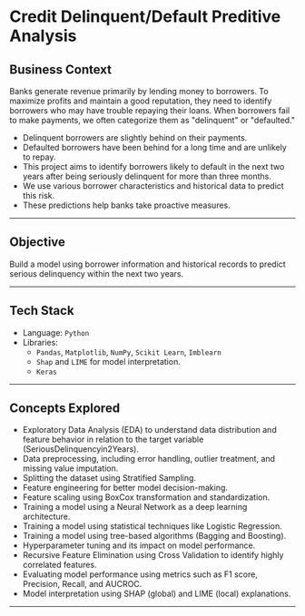 # Credit Delinquent/Default Preditive Analysis

## Business Context
Banks generate revenue primarily by lending money to borrowers. To maximize profits and maintain a good reputation, they need to identify borrowers who may have trouble repaying their loans. When borrowers fail to make payments, we often categorize them as "delinquent" or "defaulted."

- Delinquent borrowers are slightly behind on their payments.
- Defaulted borrowers have been behind for a long time and are unlikely to repay.
- This project aims to identify borrowers likely to default in the next two years after being seriously delinquent for more than three months.
- We use various borrower characteristics and historical data to predict this risk.
- These predictions help banks take proactive measures.

---

## Objective
Build a model using borrower information and historical records to predict serious delinquency within the next two years.

---

## Tech Stack
- Language: `Python`
- Libraries: 
    - `Pandas`, `Matplotlib`, `NumPy`, `Scikit Learn`, `Imblearn`
    - `Shap` and `LIME` for model interpretation.
    - `Keras`

---

## Concepts Explored

- Exploratory Data Analysis (EDA) to understand data distribution and feature behavior in relation to the target variable (SeriousDelinquencyin2Years).
- Data preprocessing, including error handling, outlier treatment, and missing value imputation.
- Splitting the dataset using Stratified Sampling.
- Feature engineering for better model decision-making.
- Feature scaling using BoxCox transformation and standardization.
- Training a model using a Neural Network as a deep learning architecture.
- Training a model using statistical techniques like Logistic Regression.
- Training a model using tree-based algorithms (Bagging and Boosting).
- Hyperparameter tuning and its impact on model performance.
- Recursive Feature Elimination using Cross Validation to identify highly correlated features.
- Evaluating model performance using metrics such as F1 score, Precision, Recall, and AUCROC.
- Model interpretation using SHAP (global) and LIME (local) explanations.

---

